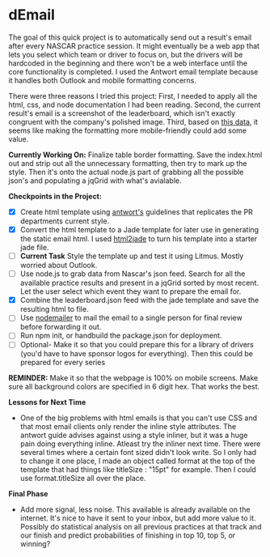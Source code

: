 dEmail
======

The goal of this quick project is to automatically send out a result's email after every NASCAR practice session. It might eventually be a web app that lets you select which team or driver to focus on, but the drivers will be hardcoded in the beginning and there won't be a web interface until the core functionality is completed. I used the Antwort email template because it handles both Outlook and mobile formatting concerns.

There were three reasons I tried this project: First, I needed to apply all the html, css, and node documentation I had been reading. Second, the current result's email is a screenshot of the leaderboard, which isn't exactly congruent with the company's polished image. Third, based on [this data](http://www.campaignmonitor.com/resources/will-it-work/email-clients/), it seems like making the formatting more mobile-friendly could add some value. 

**Currently Working On:** Finalize table border formatting. Save the index.html out and strip out all the unnecessary formatting, then try to mark up the style. Then it's onto the actual node.js part of grabbing all the possible json's and populating a jqGrid with what's avialable.

**Checkpoints in the Project:**

- [X] Create html template using [antwort's](http://internations.github.io/antwort/) guidelines that replicates the PR departments current style. 
- [X] Convert the html template to a Jade template for later use in generating the static email html. I used [html2jade](http://html2jade.com/) to turn his template into a starter jade file.
- [ ] **Current Task** Style the template up and test it using Litmus. Mostly worried about Outlook.
- [ ] Use node.js to grab data from Nascar's json feed. Search for all the available practice results and present in a jqGrid sorted by most recent. Let the user select which event they want to prepare the email for.
- [X] Combine the leaderboard.json feed with the jade template and save the resulting html to file.
- [ ] Use [nodemailer](www.nodemailer.com) to mail the email to a single person for final review before forwarding it out.
- [ ] Run npm init, or handbuild the package.json for deployment.
- [ ] Optional- Make it so that you could prepare this for a library of drivers (you'd have to have sponsor logos for everything). Then this could be prepared for every series

 **REMINDER:** Make it so that the webpage is 100% on mobile screens. Make sure all background colors are specified in 6 digit hex. That works the best. 

**Lessons for Next Time**
- One of the big problems with html emails is that you can't use CSS and that most email clients only render the inline style attributes. The antwort guide advises against using a style inliner, but it was a huge pain doing everything inline. Atleast try the inliner next time. There were several times where a certain font sized didn't look write. So I only had to change it one place, I made an object called format at the top of the template that had things like titleSize : "15pt" for example. Then I could use format.titleSize all over the place.

**Final Phase**
- Add more signal, less noise. This available is already available on the internet. It's nice to have it sent to your inbox, but add more value to it. Possibly do statistical analysis on all previous practices at that track and our finish and predict probabilities of finishing in top 10, top 5, or winning?

